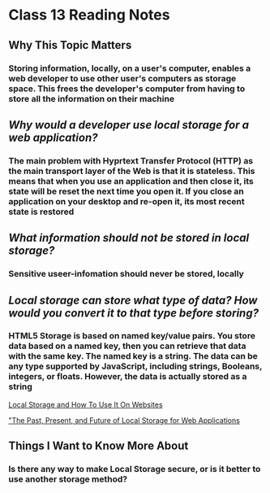 # Class 13 Reading Notes

## Why This Topic Matters

### Storing information, locally, on a user's computer, enables a web developer to use other user's computers as storage space. This frees the developer's computer from having to store all the information on their machine 

## *Why would a developer use local storage for a web application?*

### The main problem with Hyprtext Transfer Protocol (HTTP) as the main transport layer of the Web is that it is **stateless**. This means that when you use an application and then close it, its state will be reset the next time you open it. If you close an application on your desktop and re-open it, its most recent state is restored

## *What information should not be stored in local storage?*

### Sensitive useer-infomation should never be stored, locally

## *Local storage can store what type of data? How would you convert it to that type before storing?*

### HTML5 Storage is based on named key/value pairs. You store data based on a named key, then you can retrieve that data with the same key. The named key is a string. The data can be any type supported by JavaScript, including strings, Booleans, integers, or floats. However, the data is actually stored as a string

[Local Storage and How To Use It On Websites](https://www.smashingmagazine.com/2010/10/local-storage-and-how-to-use-it/)

["The Past, Present, and Future of Local Storage for Web Applications](http://diveinto.html5doctor.com/storage.html)

## Things I Want to Know More About

### Is there any way to make Local Storage secure, or is it better to use another storage method?
